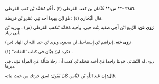٣٨٥٦ -** س:** عُثْمَان بن كعب القرظي (٣) ، أَخُو مُحَمَّد بْن كعب القرظي.

قال الْبُخَارِي (٤) : هُوَ ابْن يهوذا أحد بَنِي عَمْرو بْن قريظة.

**رَوَى عَن:** الرَّبِيع ابْن أَخِي صفية بِنْت حيي، وأخيه مُحَمَّد بْنكعب القرظي (س) ، ويزيد بْن أَبي زياد.

**رَوَى عَنه:** إبراهيم بْن إِسماعيل بْن مجمع، ويزيد بْن عَبد الله بْن الهاد (س) .

ذكره ابنُ حِبَّان في كتاب "الثقات" (١) .

روى له النَّسَائي حَدِيثا واحدا عَنْ أخيه مُحَمَّد بْن كعب أَن رجلا سَأَلَهُ عَنِ المرأة تؤتى فِي دبرها.

**قال:** إِن عَبد اللَّهِ بْن عَبَّاس كَانَ يَقُول: اسق حرثك من حيث نباته.